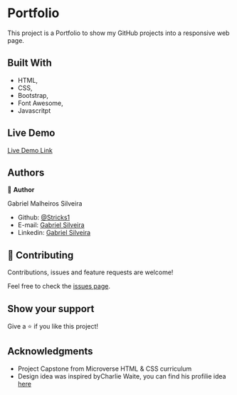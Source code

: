 # Portfolio

This project is a Portfolio to show my GitHub projects into a responsive web page.


## Built With

   - HTML,
   - CSS,
   - Bootstrap,
   - Font Awesome,
   - Javascritpt

## Live Demo

[Live Demo Link](https://rawcdn.githack.com/Stricks1/Portfolio/b2c8c48fb4f839c371279ec500f38851a172c43b/index.html)

## Authors

👤 **Author**

Gabriel Malheiros Silveira

- Github: [@Stricks1](https://github.com/Stricks1)
- E-mail: [Gabriel Silveira](mailto:gmalheiross@gmail.com)
- Linkedin: [Gabriel Silveira](https://linkedin.com/in/gabriel-malheiros-silveira/)

## 🤝 Contributing

Contributions, issues and feature requests are welcome!

Feel free to check the [issues page](issues/).

## Show your support

Give a ⭐️ if you like this project!

## Acknowledgments

   - Project Capstone from Microverse HTML & CSS curriculum
   - Design idea was inspired byCharlie Waite, you can find his profilie idea [here](http://charliewaite.me)

